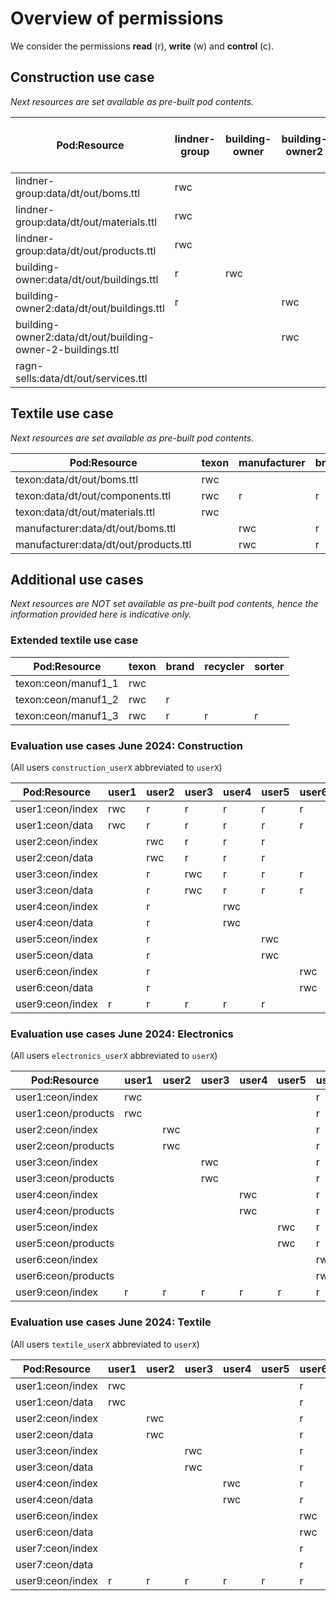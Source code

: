 # Overview of permissions

We consider the permissions **read** (r), **write** (w) and **control** (c).

## Construction use case

*Next resources are set available as pre-built pod contents.*

| Pod:Resource                                               | lindner-group | building-owner | building-owner2 | ragn-sells | admin | any other actor (public) |
|------------------------------------------------------------|---------------|----------------|-----------------|------------|-------|--------------------------|
| lindner-group:data/dt/out/boms.ttl                         | rwc           |                |                 | r          | r     |                          |
| lindner-group:data/dt/out/materials.ttl                    | rwc           |                |                 | r          | r     |                          |
| lindner-group:data/dt/out/products.ttl                     | rwc           |                |                 |            | r     | r                        |
| building-owner:data/dt/out/buildings.ttl                   | r             | rwc            |                 |            | r     |                          |
| building-owner2:data/dt/out/buildings.ttl                  | r             |                | rwc             |            | r     |                          |
| building-owner2:data/dt/out/building-owner-2-buildings.ttl |               |                | rwc             |            | r     |                          |
| ragn-sells:data/dt/out/services.ttl                        |               |                |                 | rwc        | r     | r                        |

## Textile use case

*Next resources are set available as pre-built pod contents.*

| Pod:Resource                          | texon | manufacturer | brand | admin |
|---------------------------------------|-------|--------------|-------|-------|
| texon:data/dt/out/boms.ttl            | rwc   |              |       | r     |
| texon:data/dt/out/components.ttl      | rwc   | r            | r     | r     |
| texon:data/dt/out/materials.ttl       | rwc   |              |       | r     |
| manufacturer:data/dt/out/boms.ttl     |       | rwc          | r     | r     |
| manufacturer:data/dt/out/products.ttl |       | rwc          | r     | r     |

## Additional use cases

*Next resources are NOT set available as pre-built pod contents, hence the information provided here is indicative only.*

### Extended textile use case

| Pod:Resource          | texon | brand | recycler | sorter |
|-----------------------|-------|-------|----------|--------|
| texon:ceon/manuf1_1   | rwc   |       |          |        |
| texon:ceon/manuf1_2   | rwc   | r     |          |        |
| texon:ceon/manuf1_3   | rwc   | r     | r        | r      |

### Evaluation use cases June 2024: Construction

(All users `construction_userX` abbreviated to `userX`)

| Pod:Resource     | user1 | user2 | user3 | user4 | user5 | user6 | user7 | user8 | user9 |
|------------------|-------|-------|-------|-------|-------|-------|-------|-------|-------|
| user1:ceon/index | rwc   | r     | r     | r     | r     | r     |       |       |       |
| user1:ceon/data  | rwc   | r     | r     | r     | r     | r     |       |       |       |
| user2:ceon/index |       | rwc   | r     | r     | r     |       |       |       |       |
| user2:ceon/data  |       | rwc   | r     | r     | r     |       |       |       |       |
| user3:ceon/index |       | r     | rwc   | r     | r     | r     |       |       |       |
| user3:ceon/data  |       | r     | rwc   | r     | r     | r     |       |       |       |
| user4:ceon/index |       | r     |       | rwc   |       |       |       |       |       |
| user4:ceon/data  |       | r     |       | rwc   |       |       |       |       |       |
| user5:ceon/index |       | r     |       |       | rwc   |       |       |       |       |
| user5:ceon/data  |       | r     |       |       | rwc   |       |       |       |       |
| user6:ceon/index |       | r     |       |       |       | rwc   |       |       |       |
| user6:ceon/data  |       | r     |       |       |       | rwc   |       |       |       |
| user9:ceon/index | r     | r     | r     | r     | r     |       |       |       | rwc   |

### Evaluation use cases June 2024: Electronics

(All users `electronics_userX` abbreviated to `userX`)

| Pod:Resource        | user1 | user2 | user3 | user4 | user5 | user6 | user7 | user8 | user9 |
|---------------------|-------|-------|-------|-------|-------|-------|-------|-------|-------|
| user1:ceon/index    | rwc   |       |       |       |       | r     |       |       |       |
| user1:ceon/products | rwc   |       |       |       |       | r     |       |       |       |
| user2:ceon/index    |       | rwc   |       |       |       | r     |       |       |       |
| user2:ceon/products |       | rwc   |       |       |       | r     |       |       |       |
| user3:ceon/index    |       |       | rwc   |       |       | r     |       |       |       |
| user3:ceon/products |       |       | rwc   |       |       | r     |       |       |       |
| user4:ceon/index    |       |       |       | rwc   |       | r     |       |       |       |
| user4:ceon/products |       |       |       | rwc   |       | r     |       |       |       |
| user5:ceon/index    |       |       |       |       | rwc   | r     |       |       |       |
| user5:ceon/products |       |       |       |       | rwc   | r     |       |       |       |
| user6:ceon/index    |       |       |       |       |       | rwc   | r     |       |       |
| user6:ceon/products |       |       |       |       |       | rwc   | r     |       |       |
| user9:ceon/index    | r     | r     | r     | r     | r     | r     | r     |       | rwc   |

### Evaluation use cases June 2024: Textile

(All users `textile_userX` abbreviated to `userX`)

| Pod:Resource     | user1 | user2 | user3 | user4 | user5 | user6 | user7 | user8 | user9 |
|------------------|-------|-------|-------|-------|-------|-------|-------|-------|-------|
| user1:ceon/index | rwc   |       |       |       |       | r     | r     |       |       |
| user1:ceon/data  | rwc   |       |       |       |       | r     | r     |       |       |
| user2:ceon/index |       | rwc   |       |       |       | r     | r     |       |       |
| user2:ceon/data  |       | rwc   |       |       |       | r     | r     |       |       |
| user3:ceon/index |       |       | rwc   |       |       | r     | r     |       |       |
| user3:ceon/data  |       |       | rwc   |       |       | r     | r     |       |       |
| user4:ceon/index |       |       |       | rwc   |       | r     | r     |       |       |
| user4:ceon/data  |       |       |       | rwc   |       | r     | r     |       |       |
| user6:ceon/index |       |       |       |       |       | rwc   | r     |       |       |
| user6:ceon/data  |       |       |       |       |       | rwc   | r     |       |       |
| user7:ceon/index |       |       |       |       |       | r     | rwc   |       |       |
| user7:ceon/data  |       |       |       |       |       | r     | rwc   |       |       |
| user9:ceon/index | r     | r     | r     | r     | r     | r     | r     |       | rwc   |
